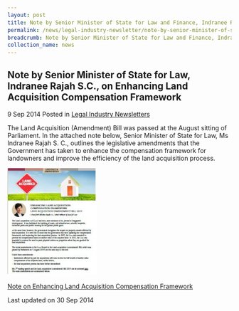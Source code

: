 ```yaml
---
layout: post
title: Note by Senior Minister of State for Law and Finance, Indranee Rajah S.C., on Companies (Amendment) Bill and Limited Liability Partnerships (Amendment) Bill
permalink: /news/legal-industry-newsletter/note-by-senior-minister-of-state-for-law-and-finance--indranee-r/
breadcrumb: Note by Senior Minister of State for Law and Finance, Indranee Rajah S.C., on Companies (Amendment) Bill and Limited Liability Partnerships (Amendment) Bill
collection_name: news
---
```


<style>
  .image {width: 200px;}
  .image img {max-width: 100%;}
</style>

Note by Senior Minister of State for Law, Indranee Rajah S.C., on Enhancing Land Acquisition Compensation Framework
---

9 Sep 2014 Posted in [Legal Industry Newsletters](/news/legal-industry-newsletters/)

The Land Acquisition (Amendment) Bill was passed at the August sitting of Parliament. In the attached note below, Senior Minister of State for Law, Ms Indranee Rajah S. C., outlines the legislative amendments that the Government has taken to enhance the compensation framework for landowners and improve the efficiency of the land acquisition process.

<div class="image">
  <a href="/files/LAA_2014_Newsletter.pdf/"><img src="/images/1412048222164.jpg/"></a>
</div>

<a href="/files/LAA_2014_Newsletter.pdf/">Note on Enhancing Land Acquisition Compensation Framework</a>

<p class="right-side-updated">Last updated on 30 Sep 2014</p>
